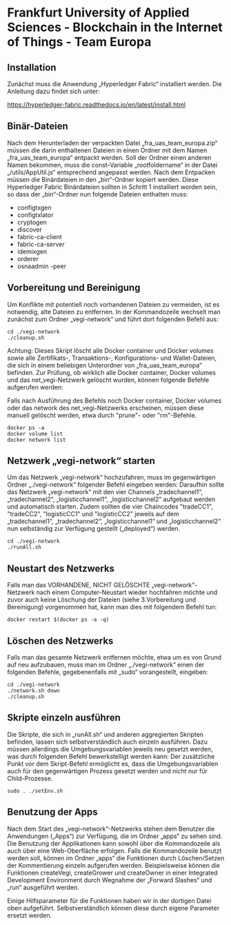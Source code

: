 # Frankfurt University of Applied Sciences - Blockchain in the Internet of Things - Team Europa
## Installation
Zunächst muss die Anwendung „Hyperledger Fabric“ installiert werden. Die Anleitung dazu findet sich unter:

https://hyperledger-fabric.readthedocs.io/en/latest/install.html

## Binär-Dateien
Nach dem Herunterladen der verpackten Datei „fra_uas_team_europa.zip“ müssen die darin enthaltenen Dateien in einen Ordner mit dem Namen „fra_uas_team_europa“ entpackt werden. Soll der Ordner einen anderen Namen bekommen, muss die const-Variable „rootfoldername“ in der Datei „/utils/AppUtil.js“ entsprechend angepasst werden. 
Nach dem Entpacken müssen die Binärdateien in den „bin“-Ordner kopiert werden. Diese Hyperledger Fabric Binärdateien sollten in Schritt 1 installiert worden sein, so dass der „bin“-Ordner nun folgende Dateien enthalten muss:

- configtxgen
- configtxlator
- cryptogen
- discover
- fabric-ca-client
- fabric-ca-server
- idemixgen
- orderer
- osnaadmin
-peer

## Vorbereitung und Bereinigung
Um Konflikte mit potentiell noch vorhandenen Dateien zu vermeiden, ist es notwendig, alte Dateien zu entfernen. In der Kommandozeile wechselt man zunächst zum Ordner „vegi-network“ und führt dort folgenden Befehl aus: 
```
cd ./vegi-network
./cleanup.sh
```
Achtung: Dieses Skript löscht alle Docker container und Docker volumes sowie alle Zertifikats-, Transaktions-, Konfigurations- und Wallet-Dateien, die sich in einem beliebigen Unterordner von „fra_uas_team_europa“ befinden.
Zur Prüfung, ob wirklich alle Docker container, Docker volumes und das net_vegi-Netzwerk gelöscht wurden, können folgende Befehle aufgerufen werden:

Falls nach Ausführung des Befehls noch Docker container, Docker volumes oder das network des net_vegi-Netzwerks erscheinen, müssen diese manuell gelöscht werden, etwa durch "prune"- oder "rm"-Befehle.
```
docker ps -a
docker volume list
docker network list
```

## Netzwerk „vegi-network“ starten
Um das Netzwerk „vegi-network“ hochzufahren, muss im gegenwärtigen Ordner „./vegi-network“ folgender Befehl eingeben werden:
Daraufhin sollte das Netzwerk „vegi-network“ mit den vier Channels „tradechannel1“, „tradechannel2“, „logisticchannel1“, „logisticchannel2“ aufgebaut werden und automatisch starten. Zudem sollten die vier Chaincodes "tradeCC1", "tradeCC2", "logisticCC1" und "logisticCC2" jeweils auf dem „tradechannel1“, „tradechannel2“, „logisticchannel1“ und „logisticchannel2“ nun selbständig zur Verfügung gestellt („deployed“) werden.
```
cd ./vegi-network
./runAll.sh
```

## Neustart des Netzwerks
Falls man das VORHANDENE, NICHT GELÖSCHTE „vegi-network“-Netzwerk nach einem Computer-Neustart wieder hochfahren möchte und zuvor auch keine Löschung der Dateien (siehe 3.Vorbereitung und Bereinigung) vorgenommen hat, kann man dies mit folgendem Befehl tun:
```
docker restart $(docker ps -a -q)
```

## Löschen des Netzwerks
Falls man das gesamte Netzwerk entfernen möchte, etwa um es von Grund auf neu aufzubauen, muss man im Ordner „./vegi-network“ einen der folgenden Befehle, gegebenenfalls mit „sudo“ vorangestellt, eingeben:
```
cd ./vegi-network
./network.sh down
./cleanup.sh
```

## Skripte einzeln ausführen
Die Skripte, die sich in „runAll.sh“ und anderen aggregierten Skripten befinden, lassen sich selbstverständlich auch einzeln ausführen. Dazu müssen allerdings die Umgebungsvariablen jeweils neu gesetzt werden, was durch folgenden Befehl bewerkstelligt werden kann:
Der zusätzliche Punkt vor dem Skript-Befehl ermöglicht es, dass die Umgebungsvariablen auch für den gegenwärtigen Prozess gesetzt werden und nicht nur für Child-Prozesse.
```
sudo . ./setEnv.sh
```

## Benutzung der Apps
Nach dem Start des „vegi-network“-Netzwerks stehen dem Benutzer die Anwendungen („Apps“) zur Verfügung, die im Ordner „apps“ zu sehen sind. Die Benutzung der Applikationen kann sowohl über die Kommandozeile als auch über eine Web-Oberfläche erfolgen.
Falls die Kommandozeile benutzt werden soll, können im Ordner „apps“ die Funktionen durch Löschen/Setzen der Kommentierung einzeln aufgerufen werden. Beispielsweise können die Funktionen createVegi, createGrower und createOwner in einer Integrated Development Environment durch Wegnahme der „Forward Slashes“ und „run“ ausgeführt werden.

Einige Hilfsparameter für die Funktionen haben wir in der dortigen Datei oben aufgeführt. Selbstverständlich können diese durch eigene Parameter ersetzt werden.
